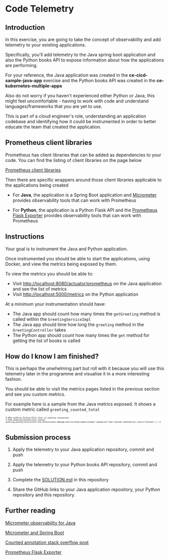 # Code Telemetry

## Introduction

In this exercise, you are going to take the concept of observability and add telemetry to your existing applications.

Specifically, you'll add telemetry to the Java spring boot application and also the Python books API to expose information about how the applications are performing.

For your reference, the Java application was created in the **ce-cicd-sample-java-app** exercise and the Python books API was created in the **ce-kubernetes-multiple-apps**

Also do not worry if you haven't experienced either Python or Java, this might feel uncomfortable - having to work with code and understand languages/frameworks that you are yet to use.

This is part of a cloud engineer's role, understanding an application codebase and identifying how it could be instrumented in order to better educate the team that created the application.

## Prometheus client libraries

Prometheus has client libraries that can be added as dependencies to your code. You can find the listing of client libraries on the page below

[Prometheus client libraries](https://prometheus.io/docs/instrumenting/clientlibs/)

Then there are specific wrappers around those client libraries applicable to the applications being created

* For **Java**, the application is a Spring Boot application and [Micrometer](https://micrometer.io/) provides observability tools that can work with Prometheus

* For **Python**, the application is a Python Flask API and the [Prometheus Flask Exporter](https://pypi.org/project/prometheus-flask-exporter/) provides observability tools that can work with Prometheus

## Instructions

Your goal is to instrument the Java and Python application.

Once instrumented you should be able to start the applications, using Docker, and view the metrics being exposed by them.

To view the metrics you should be able to:

* Visit [http://localhost:8080/actuator/prometheus](http://localhost:8080/actuator/prometheus) on the Java application and see the list of metrics
* Visit [http://localhost:5000/metrics](http://localhost:5000/metrics) on the Python application

At a minimum your instrumentation should have:

* The Java app should count how many times the `getGreeting` method is called within the `GreetingServiceImpl`
* The Java app should time how long the `greeting` method in the `GreetingController` takes
* The Python app should count how many times the `get` method for getting the list of books is called

## How do I know I am finished?

This is perhaps the unwhelming part but roll with it because you will use this telemetry later in the programme and visualise it in a more interesting fashion.

You should be able to visit the metrics pages listed in the previous section and see you custom metrics. 

For example here is a sample from the Java metrics exposed. It shows a custom metric called `greeting_counted_total`

![Screenshot of prometheus metrics showing customer counted metric](./media/images/metrics_spring_boot.png "Screenshot of prometheus metrics showing customer counted metric")


## Submission process

1. Apply the telemetry to your Java application repository, commit and push

2. Apply the telemetry to your Python books API repository, commit and push

3. Complete the [SOLUTION.md](./SOLUTION.md) in this repository

4. Share the GitHub links to your Java application repository, your Python repository and this repository.

## Further reading

[Micrometer observability for Java](https://micrometer.io/)

[Micrometer and Spring Boot](https://mehmetozkaya.medium.com/monitor-spring-boot-custom-metrics-with-micrometer-and-prometheus-using-docker-62798123c714)

[Counted annotation stack overflow post](https://stackoverflow.com/questions/70975346/springboot-micrometer-metrics-not-showing-up)

[Prometheus Flask Exporter](https://pypi.org/project/prometheus-flask-exporter/)




